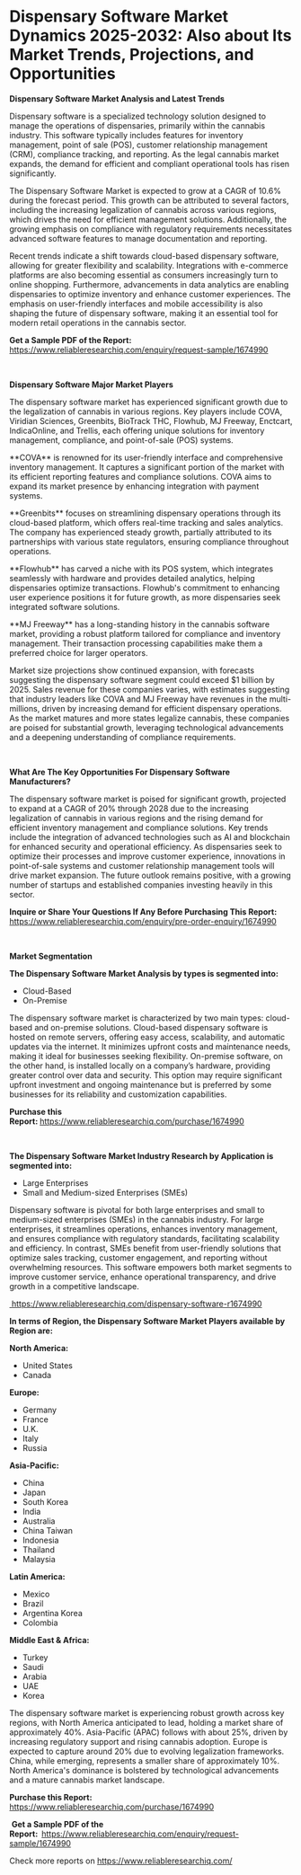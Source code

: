 <p><h1>Dispensary Software Market Dynamics 2025-2032: Also about Its Market Trends, Projections, and Opportunities</h1></p><p><strong>Dispensary Software Market Analysis and Latest Trends</strong></p>
<p><p>Dispensary software is a specialized technology solution designed to manage the operations of dispensaries, primarily within the cannabis industry. This software typically includes features for inventory management, point of sale (POS), customer relationship management (CRM), compliance tracking, and reporting. As the legal cannabis market expands, the demand for efficient and compliant operational tools has risen significantly.</p><p>The Dispensary Software Market is expected to grow at a CAGR of 10.6% during the forecast period. This growth can be attributed to several factors, including the increasing legalization of cannabis across various regions, which drives the need for efficient management solutions. Additionally, the growing emphasis on compliance with regulatory requirements necessitates advanced software features to manage documentation and reporting.</p><p>Recent trends indicate a shift towards cloud-based dispensary software, allowing for greater flexibility and scalability. Integrations with e-commerce platforms are also becoming essential as consumers increasingly turn to online shopping. Furthermore, advancements in data analytics are enabling dispensaries to optimize inventory and enhance customer experiences. The emphasis on user-friendly interfaces and mobile accessibility is also shaping the future of dispensary software, making it an essential tool for modern retail operations in the cannabis sector.</p></p>
<p><strong>Get a Sample PDF of the Report:&nbsp;</strong> <a href="https://www.reliableresearchiq.com/enquiry/request-sample/1674990?utm_campaign=3500&utm_medium=2&utm_source=Github&utm_content=ia&utm_term=25032025&utm_id=dispensary-software">https://www.reliableresearchiq.com/enquiry/request-sample/1674990</a></p>
<p>&nbsp;</p>
<p><strong>Dispensary Software Major Market Players</strong></p>
<p><p>The dispensary software market has experienced significant growth due to the legalization of cannabis in various regions. Key players include COVA, Viridian Sciences, Greenbits, BioTrack THC, Flowhub, MJ Freeway, Enctcart, IndicaOnline, and Trellis, each offering unique solutions for inventory management, compliance, and point-of-sale (POS) systems.</p><p>**COVA** is renowned for its user-friendly interface and comprehensive inventory management. It captures a significant portion of the market with its efficient reporting features and compliance solutions. COVA aims to expand its market presence by enhancing integration with payment systems.</p><p>**Greenbits** focuses on streamlining dispensary operations through its cloud-based platform, which offers real-time tracking and sales analytics. The company has experienced steady growth, partially attributed to its partnerships with various state regulators, ensuring compliance throughout operations.</p><p>**Flowhub** has carved a niche with its POS system, which integrates seamlessly with hardware and provides detailed analytics, helping dispensaries optimize transactions. Flowhub's commitment to enhancing user experience positions it for future growth, as more dispensaries seek integrated software solutions.</p><p>**MJ Freeway** has a long-standing history in the cannabis software market, providing a robust platform tailored for compliance and inventory management. Their transaction processing capabilities make them a preferred choice for larger operators.</p><p>Market size projections show continued expansion, with forecasts suggesting the dispensary software segment could exceed $1 billion by 2025. Sales revenue for these companies varies, with estimates suggesting that industry leaders like COVA and MJ Freeway have revenues in the multi-millions, driven by increasing demand for efficient dispensary operations. As the market matures and more states legalize cannabis, these companies are poised for substantial growth, leveraging technological advancements and a deepening understanding of compliance requirements.</p></p>
<p>&nbsp;</p>
<p><strong>What Are The Key Opportunities For Dispensary Software Manufacturers?</strong></p>
<p><p>The dispensary software market is poised for significant growth, projected to expand at a CAGR of 20% through 2028 due to the increasing legalization of cannabis in various regions and the rising demand for efficient inventory management and compliance solutions. Key trends include the integration of advanced technologies such as AI and blockchain for enhanced security and operational efficiency. As dispensaries seek to optimize their processes and improve customer experience, innovations in point-of-sale systems and customer relationship management tools will drive market expansion. The future outlook remains positive, with a growing number of startups and established companies investing heavily in this sector.</p></p>
<p><strong>Inquire or Share Your Questions If Any Before Purchasing This Report:</strong> <a href="https://www.reliableresearchiq.com/enquiry/pre-order-enquiry/1674990?utm_campaign=3500&utm_medium=2&utm_source=Github&utm_content=ia&utm_term=25032025&utm_id=dispensary-software">https://www.reliableresearchiq.com/enquiry/pre-order-enquiry/1674990</a></p>
<p>&nbsp;</p>
<p><strong>Market Segmentation</strong></p>
<p><strong>The Dispensary Software Market Analysis by types is segmented into:</strong></p>
<p><ul><li>Cloud-Based</li><li>On-Premise</li></ul></p>
<p><p>The dispensary software market is characterized by two main types: cloud-based and on-premise solutions. Cloud-based dispensary software is hosted on remote servers, offering easy access, scalability, and automatic updates via the internet. It minimizes upfront costs and maintenance needs, making it ideal for businesses seeking flexibility. On-premise software, on the other hand, is installed locally on a company’s hardware, providing greater control over data and security. This option may require significant upfront investment and ongoing maintenance but is preferred by some businesses for its reliability and customization capabilities.</p></p>
<p><strong>Purchase this Report:&nbsp;</strong><a href="https://www.reliableresearchiq.com/purchase/1674990?utm_campaign=3500&utm_medium=2&utm_source=Github&utm_content=ia&utm_term=25032025&utm_id=dispensary-software">https://www.reliableresearchiq.com/purchase/1674990</a></p>
<p>&nbsp;</p>
<p><strong>The Dispensary Software Market Industry Research by Application is segmented into:</strong></p>
<p><ul><li>Large Enterprises</li><li>Small and Medium-sized Enterprises (SMEs)</li></ul></p>
<p><p>Dispensary software is pivotal for both large enterprises and small to medium-sized enterprises (SMEs) in the cannabis industry. For large enterprises, it streamlines operations, enhances inventory management, and ensures compliance with regulatory standards, facilitating scalability and efficiency. In contrast, SMEs benefit from user-friendly solutions that optimize sales tracking, customer engagement, and reporting without overwhelming resources. This software empowers both market segments to improve customer service, enhance operational transparency, and drive growth in a competitive landscape.</p></p>
<p><a href="https://www.reliableresearchiq.com/dispensary-software-r1674990?utm_campaign=3500&utm_medium=2&utm_source=Github&utm_content=ia&utm_term=25032025&utm_id=dispensary-software">&nbsp;https://www.reliableresearchiq.com/dispensary-software-r1674990</a></p>
<p><strong>In terms of Region, the Dispensary Software Market Players available by Region are:</strong></p>
<p>
    <p> <strong> North America: </strong>
        <ul>
            <li>United States</li>
            <li>Canada</li>
        </ul>
        </p> 
    <p> <strong> Europe: </strong>
        <ul>
            <li>Germany</li>
            <li>France</li>
            <li>U.K.</li>
            <li>Italy</li>
            <li>Russia</li>
        </ul>
        </p> 
    <p> <strong> Asia-Pacific: </strong>
        <ul>
            <li>China</li>
            <li>Japan</li>
            <li>South Korea</li>
            <li>India</li>
            <li>Australia</li>
            <li>China Taiwan</li>
            <li>Indonesia</li>
            <li>Thailand</li>
            <li>Malaysia</li>
        </ul>
        </p> 
    <p> <strong> Latin America: </strong>
        <ul>
            <li>Mexico</li>
            <li>Brazil</li>
            <li>Argentina Korea</li>
            <li>Colombia</li>
        </ul>
        </p> 
    <p> <strong> Middle East & Africa: </strong>
        <ul>
            <li>Turkey</li>
            <li>Saudi</li>
            <li>Arabia</li>
            <li>UAE</li>
            <li>Korea</li>
        </ul>
    </p>
    </p>
<p><p>The dispensary software market is experiencing robust growth across key regions, with North America anticipated to lead, holding a market share of approximately 40%. Asia-Pacific (APAC) follows with about 25%, driven by increasing regulatory support and rising cannabis adoption. Europe is expected to capture around 20% due to evolving legalization frameworks. China, while emerging, represents a smaller share of approximately 10%. North America's dominance is bolstered by technological advancements and a mature cannabis market landscape.</p></p>
<p><strong>Purchase this Report: </strong><a href="https://www.reliableresearchiq.com/purchase/1674990?utm_campaign=3500&utm_medium=2&utm_source=Github&utm_content=ia&utm_term=25032025&utm_id=dispensary-software">https://www.reliableresearchiq.com/purchase/1674990</a></p>
<p>&nbsp;<strong>Get a Sample PDF of the Report:&nbsp;&nbsp;</strong><a href="https://www.reliableresearchiq.com/enquiry/request-sample/1674990?utm_campaign=3500&utm_medium=2&utm_source=Github&utm_content=ia&utm_term=25032025&utm_id=dispensary-software">https://www.reliableresearchiq.com/enquiry/request-sample/1674990</a></p>
<p><strong></strong></p>
<p>Check more reports on <a href="https://www.reliableresearchiq.com/?utm_campaign=3500&utm_medium=2&utm_source=Github&utm_content=ia&utm_term=25032025&utm_id=dispensary-software">https://www.reliableresearchiq.com/</a></p>